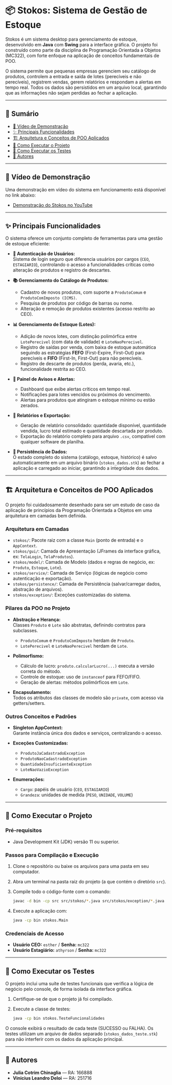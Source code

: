 # 📦 Stokos: Sistema de Gestão de Estoque

Stokos é um sistema desktop para gerenciamento de estoque, desenvolvido em **Java** com **Swing** para a interface gráfica. O projeto foi construído como parte da disciplina de Programação Orientada a Objetos (MC322), com forte enfoque na aplicação de conceitos fundamentais de POO.

O sistema permite que pequenas empresas gerenciem seu catálogo de produtos, controlem a entrada e saída de lotes (perecíveis e não perecíveis), registrem vendas, gerem relatórios e respondam a alertas em tempo real. Todos os dados são persistidos em um arquivo local, garantindo que as informações não sejam perdidas ao fechar a aplicação.

---

## 📑 Sumário

- [🎥 Vídeo de Demonstração](#-vídeo-de-demonstração)
- [✨ Principais Funcionalidades](#-principais-funcionalidades)
- [🏗️ Arquitetura e Conceitos de POO Aplicados](#-arquitetura-e-conceitos-de-poo-aplicados)
- [🚀 Como Executar o Projeto](#-como-executar-o-projeto)
- [🧪 Como Executar os Testes](#-como-executar-os-testes)
- [👥 Autores](#-autores)

---

## 🎥 Vídeo de Demonstração

Uma demonstração em vídeo do sistema em funcionamento está disponível no link abaixo:

- [Demonstração do Stokos no YouTube](#) <!-- Substitua pelo link real -->

---

## ✨ Principais Funcionalidades

O sistema oferece um conjunto completo de ferramentas para uma gestão de estoque eficiente:

- **🔐 Autenticação de Usuários:**  
    Sistema de login seguro que diferencia usuários por cargos (`CEO`, `ESTAGIARIO`), controlando o acesso a funcionalidades críticas como alteração de produtos e registro de descartes.

- **📚 Gerenciamento do Catálogo de Produtos:**  
    - Cadastro de novos produtos, com suporte a `ProdutoComum` e `ProdutoComImposto (ICMS)`.
    - Pesquisa de produtos por código de barras ou nome.
    - Alteração e remoção de produtos existentes (acesso restrito ao CEO).

- **📊 Gerenciamento de Estoque (Lotes):**  
    - Adição de novos lotes, com distinção polimórfica entre `LotePerecivel` (com data de validade) e `LoteNaoPerecivel`.
    - Registro de saídas por venda, com baixa de estoque automática seguindo as estratégias **FEFO** (First-Expire, First-Out) para perecíveis e **FIFO** (First-In, First-Out) para não perecíveis.
    - Registro de descarte de produtos (perda, avaria, etc.), funcionalidade restrita ao CEO.

- **🔔 Painel de Avisos e Alertas:**  
    - Dashboard que exibe alertas críticos em tempo real.
    - Notificações para lotes vencidos ou próximos do vencimento.
    - Alertas para produtos que atingiram o estoque mínimo ou estão zerados.

- **📄 Relatórios e Exportação:**  
    - Geração de relatório consolidado: quantidade disponível, quantidade vendida, lucro total estimado e quantidade descartada por produto.
    - Exportação do relatório completo para arquivo `.csv`, compatível com qualquer software de planilha.

- **💾 Persistência de Dados:**  
    O estado completo do sistema (catálogo, estoque, histórico) é salvo automaticamente em um arquivo binário (`stokos_dados.stk`) ao fechar a aplicação e carregado ao iniciar, garantindo a integridade dos dados.

---

## 🏗️ Arquitetura e Conceitos de POO Aplicados

O projeto foi cuidadosamente desenhado para ser um estudo de caso da aplicação de princípios da Programação Orientada a Objetos em uma arquitetura em camadas bem definida.

### **Arquitetura em Camadas**

- `stokos/`: Pacote raiz com a classe `Main` (ponto de entrada) e o `AppContext`.
- `stokos/gui/`: Camada de Apresentação (JFrames da interface gráfica, ex: `TelaLogin`, `TelaProdutos`).
- `stokos/model/`: Camada de Modelo (dados e regras de negócio, ex: `Produto`, `Estoque`, `Lote`).
- `stokos/service/`: Camada de Serviço (lógicas de negócio como autenticação e exportação).
- `stokos/persistence/`: Camada de Persistência (salvar/carregar dados, abstração de arquivos).
- `stokos/exception/`: Exceções customizadas do sistema.

### **Pilares da POO no Projeto**

- **Abstração e Herança:**  
    Classes `Produto` e `Lote` são abstratas, definindo contratos para subclasses.
    - `ProdutoComum` e `ProdutoComImposto` herdam de `Produto`.
    - `LotePerecivel` e `LoteNaoPerecivel` herdam de `Lote`.

- **Polimorfismo:**  
    - Cálculo de lucro: `produto.calcularLucro(...)` executa a versão correta do método.
    - Controle de estoque: uso de `instanceof` para FEFO/FIFO.
    - Geração de alertas: métodos polimórficos em `Lote`.

- **Encapsulamento:**  
    Todos os atributos das classes de modelo são `private`, com acesso via getters/setters.

### **Outros Conceitos e Padrões**

- **Singleton AppContext:**  
    Garante instância única dos dados e serviços, centralizando o acesso.

- **Exceções Customizadas:**  
    - `ProdutoJaCadastradoException`
    - `ProdutoNaoCadastradoException`
    - `QuantidadeInsuficienteException`
    - `LoteNaoVazioException`

- **Enumerações:**  
    - `Cargo`: papéis de usuário (`CEO`, `ESTAGIARIO`)
    - `Grandeza`: unidades de medida (`PESO`, `UNIDADE`, `VOLUME`)

---

## 🚀 Como Executar o Projeto

### **Pré-requisitos**

- Java Development Kit (JDK) versão 11 ou superior.

### **Passos para Compilação e Execução**

1. Clone o repositório ou baixe os arquivos para uma pasta em seu computador.
2. Abra um terminal na pasta raiz do projeto (a que contém o diretório `src`).
3. Compile todo o código-fonte com o comando:

     ```bash
     javac -d bin -cp src src/stokos/*.java src/stokos/exception/*.java src/stokos/gui/*.java src/stokos/model/*.java src/stokos/persistence/*.java src/stokos/service/*.java
     ```

4. Execute a aplicação com:

     ```bash
     java -cp bin stokos.Main
     ```

### **Credenciais de Acesso**

- **Usuário CEO:** `esther` / **Senha:** `mc322`
- **Usuário Estagiário:** `athyrson` / **Senha:** `mc322`

---

## 🧪 Como Executar os Testes

O projeto inclui uma suíte de testes funcionais que verifica a lógica de negócio pelo console, de forma isolada da interface gráfica.

1. Certifique-se de que o projeto já foi compilado.
2. Execute a classe de testes:

     ```bash
     java -cp bin stokos.TesteFuncionalidades
     ```

O console exibirá o resultado de cada teste (SUCESSO ou FALHA). Os testes utilizam um arquivo de dados separado (`stokos_dados_teste.stk`) para não interferir com os dados da aplicação principal.

---

## 👥 Autores

- **Julia Cotrim Chinaglia** — RA: 166888
- **Vinicius Leandro Deloi** — RA: 251716

